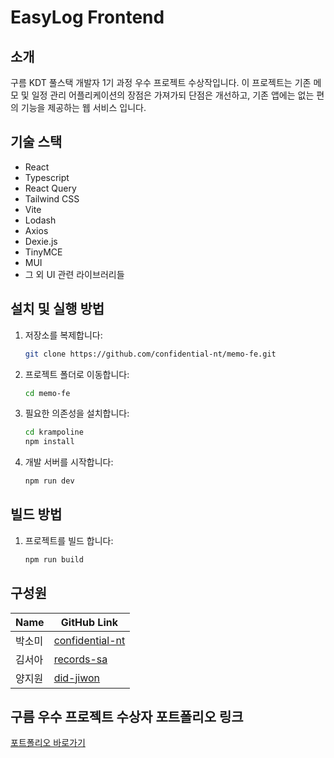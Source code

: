 # EasyLog Frontend

## 소개

구름 KDT 풀스택 개발자 1기 과정 우수 프로젝트 수상작입니다. 이 프로젝트는 기존 메모 및 일정 관리 어플리케이션의 장점은 가져가되 단점은 개선하고, 기존 앱에는 없는 편의 기능을 제공하는 웹 서비스 입니다.

## 기술 스택

- React
- Typescript
- React Query
- Tailwind CSS
- Vite
- Lodash
- Axios
- Dexie.js
- TinyMCE
- MUI
- 그 외 UI 관련 라이브러리들

## 설치 및 실행 방법

1. 저장소를 복제합니다:

   ```bash
   git clone https://github.com/confidential-nt/memo-fe.git

   ```

2. 프로젝트 폴더로 이동합니다:
   ```bash
   cd memo-fe
   ```
3. 필요한 의존성을 설치합니다:
   ```bash
   cd krampoline
   npm install
   ```
4. 개발 서버를 시작합니다:
   ```bash
   npm run dev
   ```

## 빌드 방법

1. 프로젝트를 빌드 합니다:
   ```bash
   npm run build
   ```

## 구성원

| Name   | GitHub Link                                           |
| ------ | ----------------------------------------------------- |
| 박소미 | [confidential-nt](https://github.com/confidential-nt) |
| 김서아 | [records-sa](https://github.com/records-sa)           |
| 양지원 | [did-jiwon](https://github.com/did-jiwon)             |

## 구름 우수 프로젝트 수상자 포트폴리오 링크

[포트폴리오 바로가기](https://confidential.notion.site/KDT-1-5f730b41df4f4195875c71a3864be958?pvs=4)
